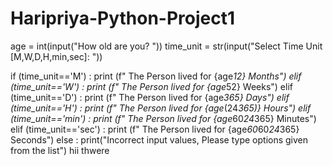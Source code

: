 # Haripriya-Python-Project1
age = int(input("How old are you? "))
time_unit = str(input("Select Time Unit [M,W,D,H,min,sec]: "))

if (time_unit=='M') :
  print (f" The Person lived for {age*12} Months")
elif (time_unit=='W') :
  print (f" The Person lived for {age*52} Weeks")
elif (time_unit=='D') :
  print (f" The Person lived for {age*365} Days")
elif (time_unit=='H') :
  print (f" The Person lived for {age*(24*365)} Hours")
elif (time_unit=='min') :
  print (f" The Person lived for {age*60*24*365} Minutes")
elif (time_unit=='sec') :
  print (f" The Person lived for {age*60*60*24*365} Seconds")
else :
  print("Incorrect input values, Please type options given from the list")
hii thwere
